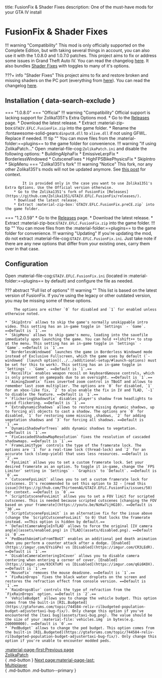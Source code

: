 title: FusionFix & Shader Fixes
description: One of the must-have mods for your GTA IV install

# FusionFix & Shader Fixes
!!! warning "Compatibility"
    This mod is only officially supported on the Complete Edition, but with taking several things in account, you can also use it with the 1.0.8.0 and 1.0.7.0 patches.
This project aims to fix or address some issues in Grand Theft Auto IV. You can read the changelog [here](https://github.com/ThirteenAG/GTAIV.EFLC.FusionFix/tree/master#coregameplay-changelog). It also bundles [Shader Fixes](https://github.com/Parallellines0451/GTAIV.ShaderFixesCollection) with toggles to many of it's options.

???+ info "Shader Fixes"
    This project aims to fix and restore broken and missing shaders on the PC port (everything from [here](https://libertycity-ru.translate.goog/gta-4/articles/4346-gta-iv-complete-edition-xbox-protiv-pc.html?_x_tr_sl=ru&_x_tr_tl=en&_x_tr_hl=pt-BR)). You can read the changelog [here](https://github.com/Parallellines0451/GTAIV.ShaderFixesCollection/blob/main/README.md#feature-list).

## Installation { data-search-exclude }
=== "1.0.8.0"
    === "Official"
        !!! warning "Compatibility"
            Official support is lacking support for Zolika1351's Extra Options mod.
        * Go to the [Releases](https://github.com/ThirteenAG/GTAIV.EFLC.FusionFix/releases) page.
        * Download the latest release.
        * Extract :material-zip-box:`GTAIV.EFLC.FusionFix.zip` into the game folder.
        * Rename the :fontawesome-solid-gears:`dinput8.dll` to `xlive.dll` if not using GFWL. Replace if needed.
        !!! tip ""
            You can move files from the :material-folder:==plugins== to the game folder for convenience.
        !!! warning "If using ZolikaPatch..."
            Open :material-file-cog:`ZolikaPatch.ini` and disable the following options:
            * BuildingAlphaFix
            * EmissiveLerpFix
            * BorderlessWindowed
            * CutsceneFixes
            * HighFPSBikePhysicsFix
            * SkipIntro
            * SkipMenu
    === "Zolika1351's fork"
        !!! warning "Notice"
            This fork, nor any other Zolika1351's mods will not be updated anymore. See [this post](https://zolika1351.pages.dev/posts/saying-goodbye) for context.

            It is provided only in the case you want to use Zolika1351's Extra Options. Use the Official version otherwise.
        * Go to the Zolika1351's fork of FusionFix [Releases](https://github.com/Zolika1351/GTAIV.EFLC.FusionFix/releases/).
        * Download the latest release.
        * Extract :material-zip-box:`GTAIV.EFLC.FusionFix.preCE.zip` into the game folder.
=== "1.2.0.59"
    * Go to the [Releases](https://github.com/ThirteenAG/GTAIV.EFLC.FusionFix/releases) page.
    * Download the latest release.
    * Extract :material-zip-box:`GTAIV.EFLC.FusionFix.zip` into the game folder.
    !!! tip ""
        You can move files from the :material-folder:==plugins== to the game folder for convenience.
!!! warning "Updating"
    If you're updating the mod, do not extract :material-file-cog:`GTAIV.EFLC.FusionFix.ini`. Just take note if there are any new options that differ from your existing ones, carry them over in that case.

## Configuration
Open :material-file-cog:`GTAIV.EFLC.FusionFix.ini` (located in :material-folder:==plugins== by default) and configure the file as needed.

??? abstract "Full list of options"
    !!! warning ""
        This list is based on the latest version of FusionFix. If you're using the legacy or other outdated version, you may be missing some of these options.

        The options are either `0` for disabled and `1` for enabled unless otherwise noted.

    * `SkipIntro` allows to skip the game's normally unskippable intro video. This setting has an in-game toggle in `Settings` - `Game`. ==Default is `1`.==
    * `SkipMenu` allows to skip game's menu, loading into the savefile immediately upon launching the game. You can hold ++lshift++ to stop at the menu. This setting has an in-game toggle in `Settings` - `Game`. ==Default is `1`.==
    * `BorderlessWindowed` launches the game in Borderless Windowed mode instead of Exclusive Fullscreen, which the game uses by default (`-windowed` [launch option](../../additional-setup/#launch-options) must be set for this to work). This setting has an in-game toggle in `Settings` - `Game`. ==Default is `1`.==
    * `RecoilFix` enables weapon recoil on keyboard&mouse controls, which is only present on gamepads due to an oversight. ==Default is `1`.==
    * `AimingZoomFix` fixes inverted zoom control in TBoGT and allows to remember last zoom multiplier. The options are `0` for disabled, `1` for an xbox-like fix, `2` to also enable the fix in IV and TLAD, `-1` to disable the feature. ==Default is `1`.==
    * `FlickeringShadowsFix` disables player's shadow from headlights to avoid flickering. ==Default is `1`.==
    * `ExtraDynamicShadows` allows to restore missing dynamic shadows, up to forcing all objects to cast a shadow. The options are `0` for disabled, `1` for restoring some missing ,shadows, `2` for adding vegetation shadows and `3` for forcing all shadows. ==Default is `1`.==
    * `DynamicShadowForTrees` adds dynamic shadows to vegetation. ==Default is `1`.==
    * `FixCascadedShadowMapResolution` fixes the resolution of cascaded shadowmaps. ==Default is `1`.==
    * `FrameLimitType` controls the type of the framerate lock. The options are `1` for a real-time lock (thread-lock) and `2` for an accurate lock (sleep-yield) that uses less resources. ==Default is `2`.==
    * `FpsLimit` allows you to set a custom framerate lock. Set your desired framerate as an option. To toggle it in-game, change the `FPS Limiter` setting in `Settings` - `Graphics` to `Default`. ==Default is `0`.==
    * `CutsceneFpsLimit` allows you to set a custom framerate lock for cutscenes. It's recommended to set this option to 32 - [read this issue](https://github.com/ThirteenAG/GTAIV.EFLC.FusionFix/issues/58) for context. ==Default is `0`.==
    * `ScriptCutsceneFovLimit` allows you to set a FOV limit for scripted cutscenes. This is needed because scripted cutscenes [changing the FOV based on your framerate](https://youtu.be/NzKw7ijHG10). ==Default is `30`.==
    * `ScriptCutsceneFpsLimit` is an alternative fix for the issue above (change the `ScriptCutsceneFovLimit` to 0) that locks the framerate instead. ==This option is hidden by default.==
    * `DefaultCameraAngleInTLAD` allows to force the original [IV camera angle](assets/enabled.png) in [TLAD](assets/disabled.png). ==Default is `0`.==
    * `PedDeathAnimFixFromTBoGT` enables an additional ped death animation when you perform a counter attack after a dodge. [Enabled](https://imgur.com/EYsiGPe) vs [Disabled](https://imgur.com/CR3LEdR). ==Default is `1`.==
    * `DisableCameraCenteringInCover` allows you to disable camera centering when entering a corner of cover. [Enabled](https://imgur.com/93CKToM) vs [Disabled](https://imgur.com/q6i6KOX). ==Default is `1`.==
    * `MouseFix` removes the mouse deadzone. ==Default is `1`.==
    * `FixRainDrops` fixes the black water droplets on the screen and restores the refraction effect from console version. ==Default is `1`.==
    * `RainDropsBlur` controls the type of refraction from the `FixRainDrops` option. ==Default is `2`.==
    * `VehicleBudget` allows you to change the vehicle budget. This option comes from the built-in [RIL.Budgeted](https://gtaforums.com/topic/744584-reliv-rilbudgeted-population-budget-adjustertaxi-bug-fix/). Only change this option if you've encountered the [taxi bug](assets/taxi-bug.png). The value should be the size of your :material-file:`vehicles.img` in bytes(e.g. 200000000). ==Default is `0`.==
    * `PedBudget` allows to change the ped budget. This option comes from the built-in [RIL.Budgeted](https://gtaforums.com/topic/744584-reliv-rilbudgeted-population-budget-adjustertaxi-bug-fix/). Only change this option if you're unable to encounter modded peds.

[:material-page-first:Previous page <br>ZolikaPatch</br>](zolikapatch.md){ .md-button } [Next page:material-page-last: <br>Multiplayer</br>](../multiplayer.md){ .md-button .md-button--primary }